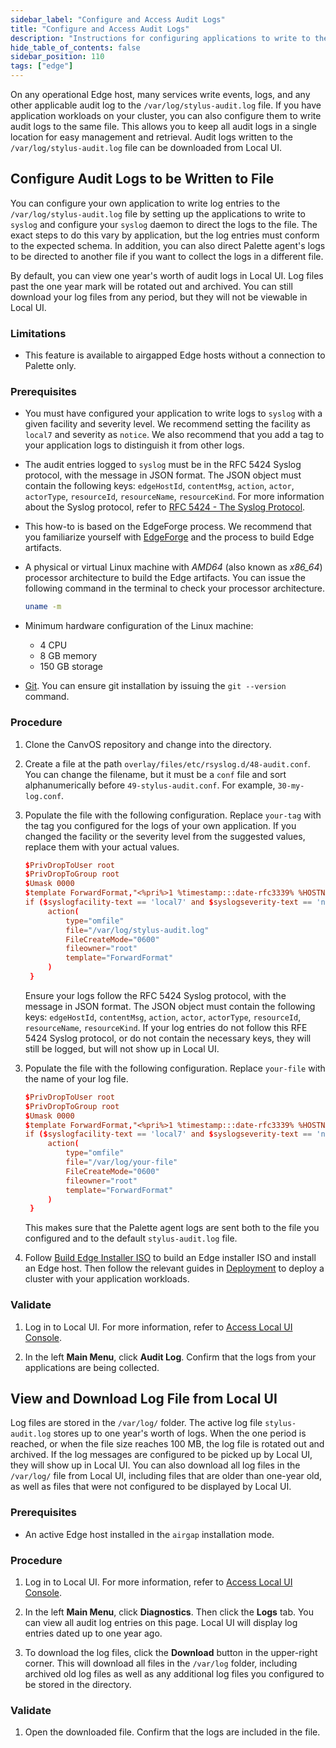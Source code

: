 ```yaml
---
sidebar_label: "Configure and Access Audit Logs"
title: "Configure and Access Audit Logs"
description: "Instructions for configuring applications to write to the audit log file and how to download the files. "
hide_table_of_contents: false
sidebar_position: 110
tags: ["edge"]
---
```


On any operational Edge host, many services write events, logs, and any other applicable audit log to the
`/var/log/stylus-audit.log` file. If you have application workloads on your cluster, you can also configure them to
write audit logs to the same file. This allows you to keep all audit logs in a single location for easy management and
retrieval. Audit logs written to the `/var/log/stylus-audit.log` file can be downloaded from Local UI.

## Configure Audit Logs to be Written to File

You can configure your own application to write log entries to the `/var/log/stylus-audit.log` file by setting up the
applications to write to `syslog` and configure your `syslog` daemon to direct the logs to the file. The exact steps to
do this vary by application, but the log entries must conform to the expected schema. In addition, you can also direct
Palette agent's logs to be directed to another file if you want to collect the logs in a different file.

By default, you can view one year's worth of audit logs in Local UI. Log files past the one year mark will be rotated
out and archived. You can still download your log files from any period, but they will not be viewable in Local UI.

### Limitations

- This feature is available to airgapped Edge hosts without a connection to Palette only.

### Prerequisites

- You must have configured your application to write logs to `syslog` with a given facility and severity level. We
  recommend setting the facility as `local7` and severity as `notice`. We also recommend that you add a tag to your
  application logs to distinguish it from other logs.

- The audit entries logged to `syslog` must be in the RFC 5424 Syslog protocol, with the message in JSON format. The
  JSON object must contain the following keys: `edgeHostId`, `contentMsg`, `action`, `actor`, `actorType`, `resourceId`,
  `resourceName`, `resourceKind`. For more information about the Syslog protocol, refer to
  [RFC 5424 - The Syslog Protocol](https://datatracker.ietf.org/doc/html/rfc5424).

- This how-to is based on the EdgeForge process. We recommend that you familiarize yourself with
  [EdgeForge](../../edgeforge-workflow/edgeforge-workflow.md) and the process to build Edge artifacts.

- A physical or virtual Linux machine with _AMD64_ (also known as _x86_64_) processor architecture to build the Edge
  artifacts. You can issue the following command in the terminal to check your processor architecture.

  ```bash
  uname -m
  ```

- Minimum hardware configuration of the Linux machine:

  - 4 CPU
  - 8 GB memory
  - 150 GB storage

- [Git](https://git-scm.com/downloads). You can ensure git installation by issuing the `git --version` command.

### Procedure

1. Clone the CanvOS repository and change into the directory.

2. Create a file at the path `overlay/files/etc/rsyslog.d/48-audit.conf`. You can change the filename, but it must be a
   `conf` file and sort alphanumerically before `49-stylus-audit.conf`. For example, `30-my-log.conf`.

<Tabs>

<TabItem value="Send Application Logs to Palette Log File">

3. Populate the file with the following configuration. Replace `your-tag` with the tag you configured for the logs of
   your own application. If you changed the facility or the severity level from the suggested values, replace them with
   your actual values.

   ```conf
   $PrivDropToUser root
   $PrivDropToGroup root
   $Umask 0000
   $template ForwardFormat,"<%pri%>1 %timestamp:::date-rfc3339% %HOSTNAME% %syslogtag% %procid% - - %msg%\n"
   if ($syslogfacility-text == 'local7' and $syslogseverity-text == 'notice' and $syslogtag contains 'your-tag') then {
        action(
            type="omfile"
            file="/var/log/stylus-audit.log"
            FileCreateMode="0600"
            fileowner="root"
            template="ForwardFormat"
        )
    }
   ```

   Ensure your logs follow the RFC 5424 Syslog protocol, with the message in JSON format. The JSON object must contain
   the following keys: `edgeHostId`, `contentMsg`, `action`, `actor`, `actorType`, `resourceId`, `resourceName`,
   `resourceKind`. If your log entries do not follow this RFE 5424 Syslog protocol, or do not contain the necessary
   keys, they will still be logged, but will not show up in Local UI.

</TabItem>

<TabItem value="Send Palette Logs to Another File">

3. Populate the file with the following configuration. Replace `your-file` with the name of your log file.

   ```conf
   $PrivDropToUser root
   $PrivDropToGroup root
   $Umask 0000
   $template ForwardFormat,"<%pri%>1 %timestamp:::date-rfc3339% %HOSTNAME% %syslogtag% %procid% - - %msg%\n"
   if ($syslogfacility-text == 'local7' and $syslogseverity-text == 'notice' and $syslogtag contains 'stylus-audit') then {
        action(
            type="omfile"
            file="/var/log/your-file"
            FileCreateMode="0600"
            fileowner="root"
            template="ForwardFormat"
        )
    }
   ```

   This makes sure that the Palette agent logs are sent both to the file you configured and to the default
   `stylus-audit.log` file.

</TabItem>

</Tabs>

4. Follow [Build Edge Installer ISO](../../edgeforge-workflow/palette-canvos/build-installer-iso.md) to build an Edge
   installer ISO and install an Edge host. Then follow the relevant guides in
   [Deployment](../../site-deployment/site-deployment.md) to deploy a cluster with your application workloads.

### Validate

1. Log in to Local UI. For more information, refer to [Access Local UI Console](access-console.md).

2. In the left **Main Menu**, click **Audit Log**. Confirm that the logs from your applications are being collected.

## View and Download Log File from Local UI

Log files are stored in the `/var/log/` folder. The active log file `stylus-audit.log` stores up to one year's worth of
logs. When the one period is reached, or when the file size reaches 100 MB, the log file is rotated out and archived. If
the log messages are configured to be picked up by Local UI, they will show up in Local UI. You can also download all
log files in the `/var/log/` file from Local UI, including files that are older than one-year old, as well as files that
were not configured to be displayed by Local UI.

### Prerequisites

- An active Edge host installed in the `airgap` installation mode.

### Procedure

1. Log in to Local UI. For more information, refer to [Access Local UI Console](access-console.md).

2. In the left **Main Menu**, click **Diagnostics**. Then click the **Logs** tab. You can view all audit log entries on
   this page. Local UI will display log entries dated up to one year ago.

3. To download the log files, click the **Download** button in the upper-right corner. This will download all files in
   the `/var/log` folder, including archived old log files as well as any additional log files you configured to be
   stored in the directory.

### Validate

1. Open the downloaded file. Confirm that the logs are included in the file.
